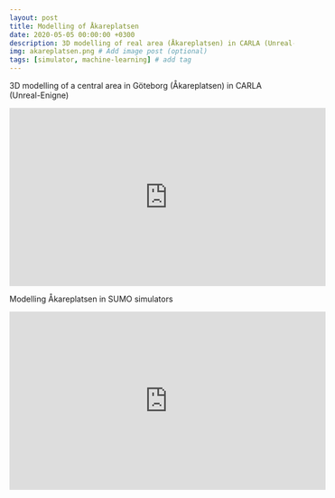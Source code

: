 ```yaml
---
layout: post
title: Modelling of Åkareplatsen
date: 2020-05-05 00:00:00 +0300
description: 3D modelling of real area (Åkareplatsen) in CARLA (Unreal-Enigne) and SUMO simulators
img: akareplatsen.png # Add image post (optional)
tags: [simulator, machine-learning] # add tag
---
```


3D modelling of a central area in Göteborg (Åkareplatsen) in CARLA (Unreal-Enigne)

<iframe width="560" height="315" src="https://www.youtube.com/embed/nFQzp4fd51o" title="YouTube video player" frameborder="0" allow="accelerometer; autoplay; clipboard-write; encrypted-media; gyroscope; picture-in-picture" allowfullscreen></iframe>

Modelling  Åkareplatsen in SUMO simulators

<iframe width="560" height="315" src="https://www.youtube.com/embed/_NeuYNwmKzg" title="YouTube video player" frameborder="0" allow="accelerometer; autoplay; clipboard-write; encrypted-media; gyroscope; picture-in-picture" allowfullscreen></iframe>
